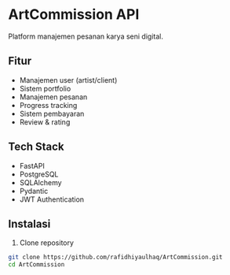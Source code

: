 # ArtCommission API

Platform manajemen pesanan karya seni digital.

## Fitur

- Manajemen user (artist/client)
- Sistem portfolio
- Manajemen pesanan
- Progress tracking
- Sistem pembayaran
- Review & rating

## Tech Stack

- FastAPI
- PostgreSQL
- SQLAlchemy
- Pydantic
- JWT Authentication

## Instalasi

1. Clone repository
```bash
git clone https://github.com/rafidhiyaulhaq/ArtCommission.git
cd ArtCommission